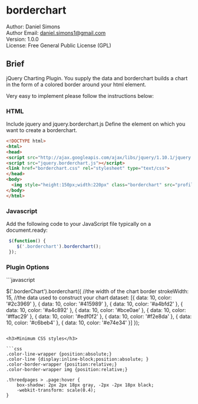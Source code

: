 borderchart
===========

Author: Daniel Simons<br />
Author Email: daniel.simons1@gmail.com<br />
Version: 1.0.0<br />
License: Free General Public License (GPL)<br />

<h2>Brief</h2>
jQuery Charting Plugin.  You supply the data and borderchart builds a chart in the form of a colored border around your html element. 

Very easy to implement please follow the instructions below:

<h3>HTML</h3>

Include jquery and jquery.borderchart.js
Define the element on which you want to create a borderchart.
```html
<!DOCTYPE html>
<html>
<head>
<script src="http://ajax.googleapis.com/ajax/libs/jquery/1.10.1/jquery.min.js"></script>
<script src="jquery.borderchart.js"></script>
<link href="borderchart.css" rel="stylesheet" type="text/css">
</head>
<body>
  <img style="height:150px;width:220px" class="borderchart" src="profile.jpg">
</body>
</html>
```

<h3>Javascript</h3>

Add the following code to your JavaScript file typically on a document.ready:

```javascript
 $(function() {
 	$('.borderchart').borderchart();
 });
```

<h3>Plugin Options</h3>
```javascript

$('.borderChart').borderchart({
          //the width of the chart border
          strokeWidth: 15,
          //the data used to construct your chart
	        dataset: [{
	            data: 10,
	            color: '#2c3969'
	        }, {
	            data: 10,
	            color: '#415989'
	        }, {
	            data: 10,
	            color: '#a4bfd2'
	        }, {
	            data: 10,
	            color: '#a4c892'
	        }, {
	            data: 10,
	            color: '#bce0ae'
	        }, {
	            data: 10,
	            color: '#ffac29'
	        }, {
	            data: 10,
	            color: '#edf0f2'
	        }, {
	            data: 10,
	            color: '#f2e8da'
	        }, {
	            data: 10,
	            color: '#c6beb4'
	        }, {
	            data: 10,
	            color: '#e74e34'
	        }]
	    });
```

<h3>Minimum CSS styles</h3>

```css
.color-line-wrapper {position:absolute;}
.color-line {display:inline-block;position:absolute; }
.color-border-wrapper {position:relative;}
.color-border-wrapper img {position:relative;}

.threedpages > .page:hover {
	box-shadow: 2px 2px 18px gray, -2px -2px 18px black;
	-webkit-transform: scale(0.4);
}
```
